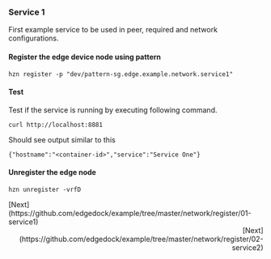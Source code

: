 ### Service 1
First example service to be used in peer, required and network configurations.

#### Register the edge device node using pattern 
```
hzn register -p "dev/pattern-sg.edge.example.network.service1"
```

#### Test
Test if the service is running by executing following command. 
```
curl http://localhost:8881
```

Should see output similar to this
```
{"hostname":"<container-id>","service":"Service One"}
```
#### Unregister the edge node
```
hzn unregister -vrfD
```

<div style="text-align: left"> [Next](https://github.com/edgedock/example/tree/master/network/register/01-service1) </div>
<div style="text-align: right"> [Next](https://github.com/edgedock/example/tree/master/network/register/02-service2) </div>
